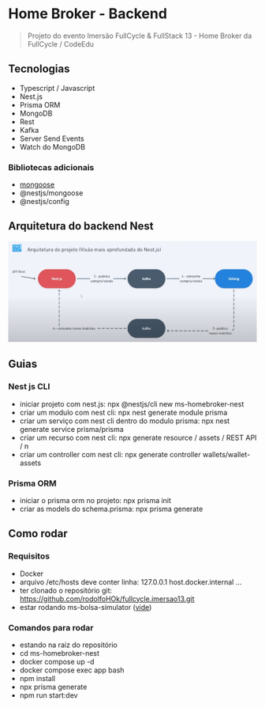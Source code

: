 # Home Broker - Backend

> Projeto do evento Imersão FullCycle & FullStack 13 - Home Broker da FullCycle / CodeEdu

## Tecnologias

- Typescript / Javascript
- Nest.js
- Prisma ORM
- MongoDB
- Rest
- Kafka
- Server Send Events
- Watch do MongoDB

### Bibliotecas adicionais

- [mongoose](https://mongoosejs.com/)
- @nestjs/mongoose
- @nestjs/config

## Arquitetura do backend Nest

![Arquitetura Backend Nest.js](../arquivos/arquitetura-nest.png)

## Guias

### Nest js CLI

- iniciar projeto com nest.js: npx @nestjs/cli new ms-homebroker-nest
- criar um modulo com nest cli: npx nest generate module prisma
- criar um serviço com nest cli dentro do modulo prisma: npx nest generate service prisma/prisma
- criar um recurso com nest cli: npx generate resource / assets / REST API / n
- criar um controller com nest cli: npx generate controller wallets/wallet-assets

### Prisma ORM

- iniciar o prisma orm no projeto: npx prisma init
- criar as models do schema.prisma: npx prisma generate

## Como rodar

### Requisitos

- Docker
- arquivo /etc/hosts deve conter linha: 127.0.0.1 host.docker.internal ...
- ter clonado o repositório git: https://github.com/rodolfoHOk/fullcycle.imersao13.git
- estar rodando ms-bolsa-simulator ([vide](../ms-bolsa-simulator/README.md))

### Comandos para rodar

- estando na raiz do repositório
- cd ms-homebroker-nest
- docker compose up -d
- docker compose exec app bash
- npm install
- npx prisma generate
- npm run start:dev

